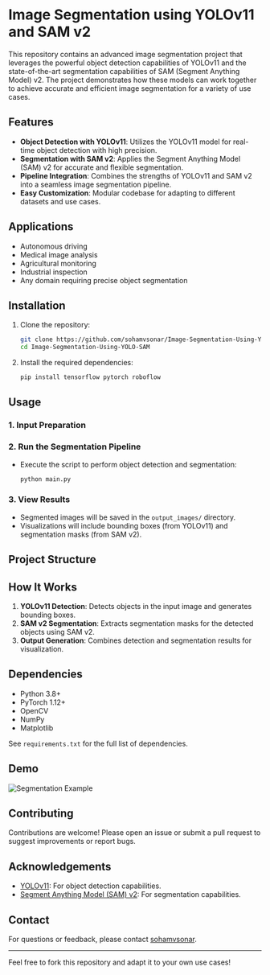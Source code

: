 # Image Segmentation using YOLOv11 and SAM v2

This repository contains an advanced image segmentation project that leverages the powerful object detection capabilities of YOLOv11 and the state-of-the-art segmentation capabilities of SAM (Segment Anything Model) v2. The project demonstrates how these models can work together to achieve accurate and efficient image segmentation for a variety of use cases.

## Features

- **Object Detection with YOLOv11**: Utilizes the YOLOv11 model for real-time object detection with high precision.
- **Segmentation with SAM v2**: Applies the Segment Anything Model (SAM) v2 for accurate and flexible segmentation.
- **Pipeline Integration**: Combines the strengths of YOLOv11 and SAM v2 into a seamless image segmentation pipeline.
- **Easy Customization**: Modular codebase for adapting to different datasets and use cases.

## Applications

- Autonomous driving
- Medical image analysis
- Agricultural monitoring
- Industrial inspection
- Any domain requiring precise object segmentation

## Installation

1. Clone the repository:
   ```bash
   git clone https://github.com/sohamvsonar/Image-Segmentation-Using-YOLO-SAM.git
   cd Image-Segmentation-Using-YOLO-SAM
   ```

2. Install the required dependencies:
   ```bash
   pip install tensorflow pytorch roboflow
   ```


## Usage

### 1. Input Preparation


### 2. Run the Segmentation Pipeline

- Execute the script to perform object detection and segmentation:
  ```bash
  python main.py
  ```

### 3. View Results

- Segmented images will be saved in the `output_images/` directory.
- Visualizations will include bounding boxes (from YOLOv11) and segmentation masks (from SAM v2).

## Project Structure


## How It Works

1. **YOLOv11 Detection**: Detects objects in the input image and generates bounding boxes.
2. **SAM v2 Segmentation**: Extracts segmentation masks for the detected objects using SAM v2.
3. **Output Generation**: Combines detection and segmentation results for visualization.

## Dependencies

- Python 3.8+
- PyTorch 1.12+
- OpenCV
- NumPy
- Matplotlib

See `requirements.txt` for the full list of dependencies.

## Demo

![Segmentation Example](demo/demo_image.png)

## Contributing

Contributions are welcome! Please open an issue or submit a pull request to suggest improvements or report bugs.

## Acknowledgements

- [YOLOv11](#): For object detection capabilities.
- [Segment Anything Model (SAM) v2](#): For segmentation capabilities.

## Contact

For questions or feedback, please contact [sohamvsonar](soham.sonar427@gmail.com).

---

Feel free to fork this repository and adapt it to your own use cases!

